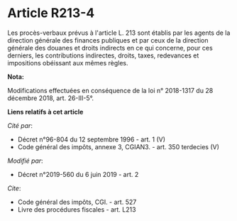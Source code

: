 # Article R213-4

Les procès-verbaux prévus à l'article L. 213 sont établis par les agents de la direction générale des finances publiques et
par ceux de la direction générale des douanes et droits indirects en ce qui concerne, pour ces derniers, les contributions
indirectes, droits, taxes, redevances et impositions obéissant aux mêmes règles.

**Nota:**

Modifications effectuées en conséquence de la loi n° 2018-1317 du 28 décembre 2018, art. 26-III-5°.

**Liens relatifs à cet article**

_Cité par_:

  - Décret n°96-804 du 12 septembre 1996 - art. 1 (V)
  - Code général des impôts, annexe 3, CGIAN3. - art. 350 terdecies (V)

_Modifié par_:

  - Décret n°2019-560 du 6 juin 2019 - art. 2

_Cite_:

  - Code général des impôts, CGI. - art. 527
  - Livre des procédures fiscales - art. L213
